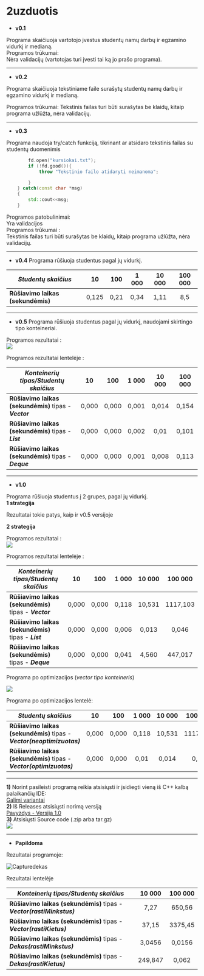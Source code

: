 # 2uzduotis

* **v0.1**

Programa skaičiuoja vartotojo įvestus studentų namų darbų ir egzamino vidurkį ir medianą.\
Programos trūkumai:\
Nėra validacijų (vartotojas turi įvesti tai ką jo prašo programa).
___

* **v0.2**

Programa skaičiuoja tekstiniame faile surašytų studentų namų darbų ir egzamino vidurkį ir medianą.

Programos trūkumai:
Tekstinis failas turi būti surašytas be klaidų, kitaip programa užlūžta, nėra validacijų.
___
* **v0.3**

Programa naudoja try/catch funkciją, tikrinant ar atsidaro tekstinis failas su studentų duomenimis
```c++ try{
        fd.open("kursiokai.txt");
        if (!fd.good()){
            throw "Tekstinio failo atidaryti neimanoma";

        }
    } catch(const char *msg)
    {
        std::cout<<msg;
    }
```


Programos patobulinimai:\
Yra validacijos\
Programos trūkumai :\
Tekstinis failas turi būti surašytas be klaidų, kitaip programa užlūžta, nėra validacijų.
___
* **v0.4**
Programa rūšiuoja studentus pagal jų vidurkį.

|*Studentų skaičius*|10|100|1 000|10 000|100 000|
|---|:---:|:---:|:---:|:---:|:---:|
|**Rūšiavimo laikas (sekundėmis)**|0,125|0,21|0,34|1,11|8,5|
___
* **v0.5**
Programa rūšiuoja studentus pagal jų vidurkį, naudojami skirtingo tipo konteineriai.

Programos rezultatai :\
![](https://user-images.githubusercontent.com/45967745/54384676-7946be80-469d-11e9-8666-295833761994.JPG)

Programos rezultatai lentelėje : 


|*Konteinerių tipas/Studentų skaičius*|10|100|1 000|10 000|100 000|
|---|:---:|:---:|:---:|:---:|:---:|
**Rūšiavimo laikas (sekundėmis)** tipas - __*Vector*__|0,000|0,000|0,001|0,014|0,154     
**Rūšiavimo laikas (sekundėmis)** tipas - __*List*__|0,000|0,000|0,002|0,01|0,101
**Rūšiavimo laikas (sekundėmis)** tipas - __*Deque*__|0,000|0,000|0,001|0,008|0,113
___
* **v1.0**

Programa rūšiuoja studentus į 2 grupes, pagal jų vidurkį.\
__1 strategija__

Rezultatai tokie patys, kaip ir v0.5 versijoje 

__2 strategija__

Programos rezultatai :\
![](https://user-images.githubusercontent.com/45967745/54385769-160a5b80-46a0-11e9-871b-bf1a9ba7cb1a.JPG)

Programos rezultatai lentelėje : 

|*Konteinerių tipas/Studentų skaičius*|10|100|1 000|10 000|100 000|
|---|:---:|:---:|:---:|:---:|:---:|
**Rūšiavimo laikas (sekundėmis)** tipas - __*Vector*__|0,000|0,000|0,118|10,531|1117,103     
**Rūšiavimo laikas (sekundėmis)** tipas - __*List*__|0,000|0,000|0,006|0,013|0,046
**Rūšiavimo laikas (sekundėmis)** tipas - __*Deque*__|0,000|0,000|0,041|4,560|447,017

Programa po optimizacijos (*vector tipo konteineris*)

![](https://user-images.githubusercontent.com/45967745/54386159-04758380-46a1-11e9-94b3-658b4afb8c81.JPG)

Programa po optimizacijos lentelė:

|*Studentų skaičius*|10|100|1 000|10 000|100 000|
|---|:---:|:---:|:---:|:---:|:---:|
**Rūšiavimo laikas (sekundėmis)** tipas - __*Vector(neoptimizuotas)*__|0,000|0,000|0,118|10,531|1117,103     
**Rūšiavimo laikas (sekundėmis)** tipas - __*Vector(optimizuotas)*__|0,000|0,000|0,01|0,014|0,12
___

**1)** Norint pasileisti programą reikia atsisiųsti ir įsidiegti vieną iš C++ kalbą palaikančių IDE:\
[Galimi variantai](https://www.google.com/search?ei=joCLXL_aOceOrwS05oK4BQ&q=c%2B%2B+ide+download&oq=c%2B%2B+ide+d&gs_l=psy-ab.1.0.0i19l6j0i22i30i19l4.8164.9984..10956...0.0..0.100.179.1j1......0....1..gws-wiz.......0i71j0i67j0.iYvw4THCg-U)\
**2)** Iš Releases atsisiųsti norimą versiją\
[Pavyzdys - Versija 1.0](https://github.com/nepaulius/2uzduotis/releases/tag/v1.0)\
**3)** Atsisiųsti Source code (.zip arba tar.gz)\
![](https://user-images.githubusercontent.com/45967745/54426465-9a9cbe80-4720-11e9-995a-43dfb470a814.JPG)
___

* **Papildoma**

Rezultatai programoje:

![Capturedekas](https://user-images.githubusercontent.com/45967745/54785790-c1cb2280-4c2f-11e9-893f-edb8f6c479b3.JPG)

Rezultatai lentelėje

|*Konteinerių tipas/Studentų skaičius*|10 000|100 000|
|---|:---:|:---:|
**Rūšiavimo laikas (sekundėmis)** tipas - __*Vector(rastiMinkstus)*__|7,27|650,56 
**Rūšiavimo laikas (sekundėmis)** tipas - __*Vector(rastiKietus)*__|37,15|3375,45 
**Rūšiavimo laikas (sekundėmis)** tipas - __*Dekas(rastiMinkstus)*__|3,0456|0,0156 
**Rūšiavimo laikas (sekundėmis)** tipas - __*Dekas(rastiKietus)*__|249,847|0,062 

